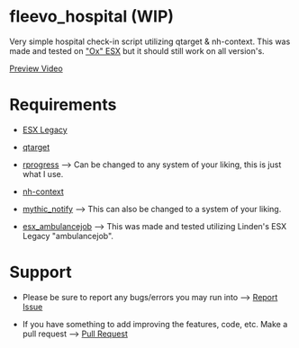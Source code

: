 # fleevo_hospital (WIP)

Very simple hospital check-in script utilizing qtarget & nh-context. This was made and tested on ["Ox" ESX](https://github.com/overextended/es_extended) but it should still work on all version's.

[Preview Video](https://www.youtube.com/watch?v=K2CIplxYaBo)

# Requirements

- [ESX Legacy](https://github.com/overextended/esx-legacy)

- [qtarget](https://github.com/overextended/qtarget)

- [rprogress](https://github.com/Mobius1/rprogress) --> Can be changed to any system of your liking, this is just what I use.

- [nh-context](https://github.com/nighmares/nh-context)

- [mythic_notify](https://github.com/wowpanda/mythic_notify) --> This can also be changed to a system of your liking.

- [esx_ambulancejob](https://github.com/overextended/esx-legacy/tree/main/%5Besx_addons%5D/esx_ambulancejob) --> This was made and tested utilizing Linden's ESX Legacy "ambulancejob".

# Support

- Please be sure to report any bugs/errors you may run into --> [Report Issue](https://github.com/fleevo32/fleevo_hospital/issues)

- If you have something to add improving the features, code, etc. Make a pull request --> [Pull Request](https://github.com/fleevo32/fleevo_hospital/pulls)
